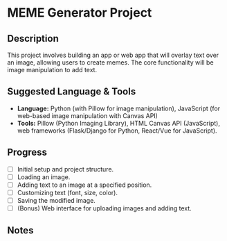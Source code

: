 # MEME Generator Project

## Description

This project involves building an app or web app that will overlay text over an image, allowing users to create memes. The core functionality will be image manipulation to add text.

## Suggested Language & Tools

*   **Language:** Python (with Pillow for image manipulation), JavaScript (for web-based image manipulation with Canvas API)
*   **Tools:** Pillow (Python Imaging Library), HTML Canvas API (JavaScript), web frameworks (Flask/Django for Python, React/Vue for JavaScript).

## Progress

*   [ ] Initial setup and project structure.
*   [ ] Loading an image.
*   [ ] Adding text to an image at a specified position.
*   [ ] Customizing text (font, size, color).
*   [ ] Saving the modified image.
*   [ ] (Bonus) Web interface for uploading images and adding text.

## Notes

